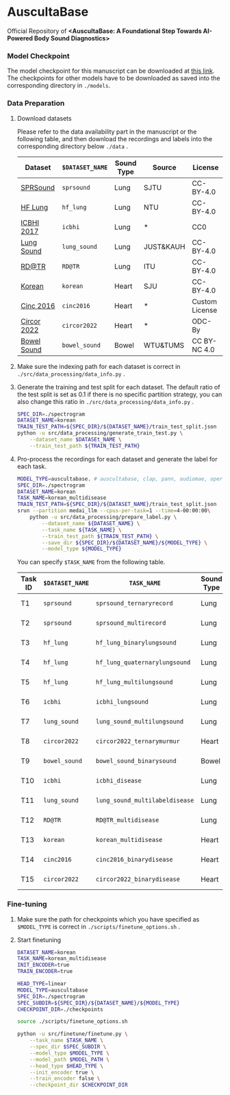 # AuscultaBase
Official Repository of **<AuscultaBase: A Foundational Step Towards AI-Powered Body Sound Diagnostics>**

### Model Checkpoint

The model checkpoint for this manuscript can be downloaded at [this link](https://drive.google.com/file/d/1DtQ2SK70lQd_R4Aq6vSBHzbKrZYAs2zn/view?usp=drive_link). The checkpoints for other models have to be downloaded as saved into the corresponding directory in `./models`.

### Data Preparation

1. Download datasets
    
    Please refer to the data availability part in the manuscript or the following table, and then download the recordings and labels into the corresponding directory below `./data` .
    
    | Dataset | `$DATASET_NAME` | Sound Type | Source | License |
    | --- | --- | --- | --- | --- |
    | [SPRSound](https://github.com/SJTU-YONGFU-RESEARCH-GRP/SPRSound) | `sprsound` | Lung | SJTU | CC-BY-4.0 |
    | [HF Lung](https://gitlab.com/techsupportHF/HF_Lung_V1) | `hf_lung` | Lung | NTU | CC-BY-4.0 |
    | [ICBHI 2017](https://bhichallenge.med.auth.gr/ICBHI_2017_Challenge) | `icbhi` | Lung | * | CC0 |
    | [Lung Sound](https://data.mendeley.com/datasets/jwyy9np4gv/3) | `lung_sound` | Lung | JUST&KAUH | CC-BY-4.0 |
    | [RD@TR](https://data.mendeley.com/datasets/p9z4h98s6j/1) | `RD@TR` | Lung | ITU | CC-BY-4.0 |
    | [Korean](https://github.com/yaseen21khan/Classification-of-Heart-Sound-Signal-Using-Multiple-Features-) | `korean` | Heart | SJU | CC-BY-4.0 |
    | [Cinc 2016](https://archive.physionet.org/physiobank/database/challenge/2016/) | `cinc2016` | Heart | * | Custom License |
    | [Circor 2022](https://physionet.org/content/circor-heart-sound/1.0.3/) | `circor2022` | Heart | * | ODC-By |
    | [Bowel Sound](https://www.kaggle.com/robertnowak/bowel-sounds) | `bowel_sound` | Bowel | WTU&TUMS | CC BY-NC 4.0 |
2. Make sure the indexing path for each dataset is correct in `./src/data_processing/data_info.py` .
3. Generate the training and test split for each dataset. The default ratio of the test split is set as 0.1 if there is no specific partition strategy, you can also change this ratio in `./src/data_processing/data_info.py` .
    
    ```bash
    SPEC_DIR=./spectrogram
    DATASET_NAME=korean
    TRAIN_TEST_PATH=${SPEC_DIR}/${DATASET_NAME}/train_test_split.json
    python -u src/data_processing/generate_train_test.py \
        --dataset_name $DATASEt_NAME \
        --train_test_path ${TRAIN_TEST_PATH}
    ```
    
4. Pro-process the recordings for each dataset and generate the label for each task.
    
     
    
    ```bash
    MODEL_TYPE=auscultabase. # auscultabase, clap, pann, audiomae, opera-ct
    SPEC_DIR=./spectrogram
    DATASET_NAME=korean
    TASK_NAME=korean_multidisease
    TRAIN_TEST_PATH=${SPEC_DIR}/${DATASET_NAME}/train_test_split.json
    srun --partition medai_llm --cpus-per-task=1 --time=4-00:00:00\
        python -u src/data_processing/prepare_label.py \
            --dataset_name ${DATASET_NAME} \
            --task_name ${TASK_NAME} \
            --train_test_path ${TRAIN_TEST_PATH} \
            --save_dir ${SPEC_DIR}/${DATASET_NAME}/${MODEL_TYPE} \
            --model_type ${MODEL_TYPE}
    ```
    
    You can specify `$TASK_NAME` from the following table.
    
    | Task ID | `$DATASET_NAME` | `TASK_NAME`  | Sound Type | Function | Task Type |
    | --- | --- | --- | --- | --- | --- |
    | T1 | `sprsound` | `sprsound_ternaryrecord` | Lung | Abnormality Detection | MC |
    | T2 | `sprsound` | `sprsound_multirecord` | Lung | Abnormality Detection | MC |
    | T3 | `hf_lung` | `hf_lung_binarylungsound` | Lung | Abnormality Detection | BC |
    | T4 | `hf_lung` | `hf_lung_quaternarylungsound` | Lung | Abnormality Detection | MC |
    | T5 | `hf_lung` | `hf_lung_multilungsound` | Lung | Abnormality Detection | MC |
    | T6 | `icbhi` | `icbhi_lungsound` | Lung | Abnormality Detection | MC |
    | T7 | `lung_sound` | `lung_sound_multilungsound` | Lung | Abnormality Detection | MC |
    | T8 | `circor2022` | `circor2022_ternarymurmur` | Heart | Abnormality Detection | MC |
    | T9 | `bowel_sound` | `bowel_sound_binarysound` | Bowel | Abnormality Detection | BC |
    | T10 | `icbhi` | `icbhi_disease` | Lung | Disease Diagnosis | MC |
    | T11 | `lung_sound` | `lung_sound_multilabeldisease` | Lung | Disease Diagnosis | ML |
    | T12 | `RD@TR` | `RD@TR_multidisease` | Lung | Disease Diagnosis | MC |
    | T13 | `korean` | `korean_multidisease` | Heart | Disease Diagnosis | MC |
    | T14 | `cinc2016` | `cinc2016_binarydisease` | Heart | Disease Diagnosis | BC |
    | T15 | `circor2022` | `circor2022_binarydisease` | Heart | Disease Diagnosis | BC |

### Fine-tuning

1. Make sure the path for checkpoints which you have specified as `$MODEL_TYPE` is correct in `./scripts/finetune_options.sh` .
2. Start finetuning
    
    ```bash
    DATASET_NAME=korean
    TASK_NAME=korean_multidisease
    INIT_ENCODER=true
    TRAIN_ENCODER=true
    
    HEAD_TYPE=linear
    MODEL_TYPE=auscultabase
    SPEC_DIR=./spectrogram
    SPEC_SUBDIR=${SPEC_DIR}/${DATASET_NAME}/${MODEL_TYPE}
    CHECKPOINT_DIR=./checkpoints
    
    source ./scripts/finetune_options.sh
    
    python -u src/finetune/finetune.py \
        --task_name $TASK_NAME \
        --spec_dir $SPEC_SUBDIR \
        --model_type $MODEL_TYPE \
        --model_path $MODEL_PATH \
        --head_type $HEAD_TYPE \
        --init_encoder true \
        --train_encoder false \
        --checkpoint_dir $CHECKPOINT_DIR
    ```
